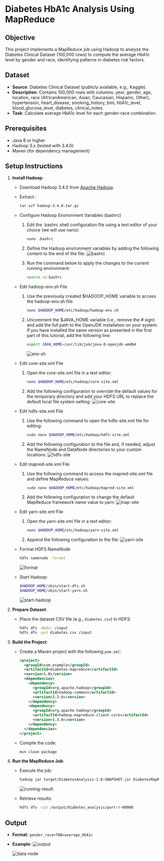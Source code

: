 # Diabetes HbA1c Analysis Using MapReduce

## Objective
This project implements a MapReduce job using Hadoop to analyze the Diabetes Clinical Dataset (100,000 rows) to compute the average HbA1c level by gender and race, identifying patterns in diabetes risk factors.

## Dataset
- **Source**: Diabetes Clinical Dataset (publicly available, e.g., Kaggle).
- **Description**: Contains 100,000 rows with columns: year, gender, age, location, race (AfricanAmerican, Asian, Caucasian, Hispanic, Other), hypertension, heart_disease, smoking_history, bmi, hbA1c_level, blood_glucose_level, diabetes, clinical_notes.
- **Task**: Calculate average HbA1c level for each gender-race combination.

## Prerequisites
- Java 8 or higher
- Hadoop 3.x (tested with 3.4.0)
- Maven (for dependency management)

## Setup Instructions
1. **Install Hadoop**:
    - Download Hadoop 3.4.0 from [Apache Hadoop](https://hadoop.apache.org/releases.html).
    - Extract :
        ```bash
        tar xzf hadoop-3.4.0.tar.gz
        ```
    - Configure Hadoop Environment Variables (bashrc)
        1. Edit the .bashrc shell configuration file using a text editor of your choice (we will use nano):
            ```bash
            nano .bashrc
            ```
        2. Define the Hadoop environment variables by adding the following content to the end of the file:
            ![bashrc](/Images/bashrc.png)

        3. Run the command below to apply the changes to the current running environment:
            ```bash
            source ~/.bashrc
            ```
    - Edit hadoop-env.sh File
        1. Use the previously created $HADOOP_HOME variable to access the hadoop-env.sh file:
            ```bash
            nano $HADOOP_HOME/etc/hadoop/hadoop-env.sh
            ```
        2. Uncomment the $JAVA_HOME variable (i.e., remove the # sign) and add the full path to the OpenJDK installation on your system. If you have installed the  same version as presented in the first part of this tutorial, add the following line:
            ```bash
            export JAVA_HOME=/usr/lib/jvm/java-8-openjdk-amd64
            ```
            ![env-sh](/Images/env-sh.png)
        
    - Edit core-site.xml File
        1. Open the core-site.xml file in a text editor:
            ```bash
            nano $HADOOP_HOME/etc/hadoop/core-site.xml
            ```
        2. Add the following configuration to override the default values for the temporary directory and add your HDFS URL to replace the default local file system setting:
            ![core-site](/Images/core-site.png) 

    - Edit hdfs-site.xml File
        1. Use the following command to open the hdfs-site.xml file for editing:
            ```bash
            sudo nano $HADOOP_HOME/etc/hadoop/hdfs-site.xml
            ```
        2. Add the following configuration to the file and, if needed, adjust the NameNode and DataNode directories to your custom locations:
            ![hdfs-site](/Images/hdfs-site.png)
    
    - Edit mapred-site.xml File
        1. Use the following command to access the mapred-site.xml file and define MapReduce values:
            ```bash
            sudo nano $HADOOP_HOME/etc/hadoop/mapred-site.xml
            ```
        2. Add the following configuration to change the default MapReduce framework name value to yarn:
            ![map-site](/Images/map-site.png)

    - Edit yarn-site.xml File
        1. Open the yarn-site.xml file in a text editor:
            ```bash
            nano $HADOOP_HOME/etc/hadoop/yarn-site.xml
            ```
        2. Append the following configuration to the file:
            ![yarn-site](/Images/yarn-site.png)

   - Format HDFS NameNode
     ```bash
     hdfs namenode -format
     ```

     ![format](/Images/format.png)

   - Start Hadoop:
     ```bash
     $HADOOP_HOME/sbin/start-dfs.sh
     $HADOOP_HOME/sbin/start-yarn.sh
     ```

     ![start-hadoop](/Images/start-hadoop.png)

2. **Prepare Dataset**:
   - Place the dataset CSV file (e.g., `diabetes.csv`) in HDFS:
     ```bash
     hdfs dfs -mkdir /input
     hdfs dfs -put diabetes.csv /input
     ```

3. **Build the Project**:
   - Create a Maven project with the following `pom.xml`:
     ```xml
     <project>
       <groupId>com.example</groupId>
       <artifactId>diabetes-mapreduce</artifactId>
       <version>1.0</version>
       <dependencies>
         <dependency>
           <groupId>org.apache.hadoop</groupId>
           <artifactId>hadoop-common</artifactId>
           <version>3.3.6</version>
         </dependency>
         <dependency>
           <groupId>org.apache.hadoop</groupId>
           <artifactId>hadoop-mapreduce-client-core</artifactId>
           <version>3.3.6</version>
         </dependency>
       </dependencies>
     </project>
     ```
   - Compile the code:
     ```bash
     mvn clean package
     ```

4. **Run the MapReduce Job**:
   - Execute the job:
     ```bash
     hadoop jar target/DiabetesAnalysis-1.0-SNAPSHOT.jar DiabetesMapReduce /input/diabetes.csv /output/diabetes_analysis
     ```
     
     ![running-result](/Images/runing-result.jpg)
   - Retrieve results:
     ```bash
     hdfs dfs -cat /output/diabetes_analysis/part-r-00000
     ```

## Output
- **Format**: `gender_race<TAB>average_HbA1c`
- **Example**:
    ![output](/Images/output.jpg)
    
    ![data-node](/Images/data-node.jpg)
